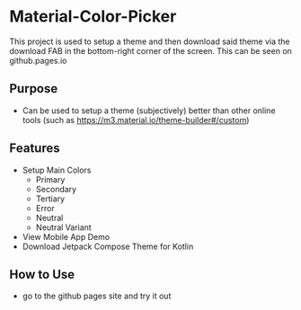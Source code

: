 # Material-Color-Picker
This project is used to setup a theme and then download said theme via the download FAB in the bottom-right corner of the screen.  This can be seen on github.pages.io

## Purpose
* Can be used to setup a theme (subjectively) better than other online tools (such as https://m3.material.io/theme-builder#/custom)
  
## Features
* Setup Main Colors
  * Primary
  * Secondary
  * Tertiary
  * Error
  * Neutral
  * Neutral Variant
* View Mobile App Demo
* Download Jetpack Compose Theme for Kotlin

## How to Use
* go to the github pages site and try it out